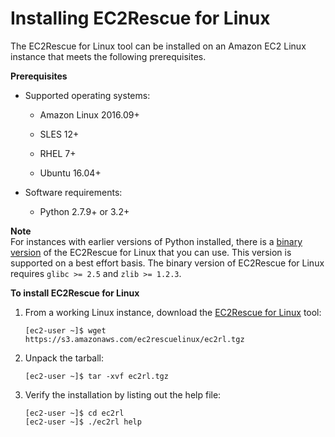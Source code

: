 # Installing EC2Rescue for Linux<a name="ec2rl_install"></a>

The EC2Rescue for Linux tool can be installed on an Amazon EC2 Linux instance that meets the following prerequisites\.

**Prerequisites**

+ Supported operating systems:

  + Amazon Linux 2016\.09\+

  + SLES 12\+

  + RHEL 7\+

  + Ubuntu 16\.04\+

+ Software requirements:

  + Python 2\.7\.9\+ or 3\.2\+

**Note**  
For instances with earlier versions of Python installed, there is a [binary version](https://s3.amazonaws.com/ec2rescuelinux/ec2rl-binary.tgz) of the EC2Rescue for Linux that you can use\. This version is supported on a best effort basis\. The binary version of EC2Rescue for Linux requires `glibc >= 2.5` and `zlib >= 1.2.3`\.

**To install EC2Rescue for Linux**

1. From a working Linux instance, download the [EC2Rescue for Linux](https://s3.amazonaws.com/ec2rescuelinux/ec2rl.tgz) tool:

   ```
   [ec2-user ~]$ wget https://s3.amazonaws.com/ec2rescuelinux/ec2rl.tgz
   ```

1. Unpack the tarball:

   ```
   [ec2-user ~]$ tar -xvf ec2rl.tgz
   ```

1. Verify the installation by listing out the help file:

   ```
   [ec2-user ~]$ cd ec2rl
   [ec2-user ~]$ ./ec2rl help
   ```